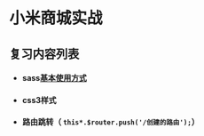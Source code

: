 # 					小米商城实战

## 	复习内容列表

- #### sass[基本使用方式](https://www.sass.hk/docs/)

- #### css3样式

- #### 路由跳转（ `this*.$router.push('/创建的路由');`）